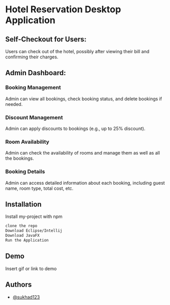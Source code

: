 # Hotel Reservation Desktop Application
## Self-Checkout for Users:

Users can check out of the hotel, possibly after viewing their bill and confirming their charges.
## Admin Dashboard:

### Booking Management
 Admin can view all bookings, check booking status, and delete bookings if needed.
### Discount Management
 Admin can apply discounts to bookings (e.g., up to 25% discount).
### Room Availability
Admin can check the availability of rooms and manage them as well as all the bookings.
### Booking Details
 Admin can access detailed information about each booking, including guest name, room type, total cost, etc.

## Installation

Install my-project with npm

```bash
clone the repo
Download Eclipse/Intellij
Download JavaFX 
Run the Application
```

## Demo

Insert gif or link to demo

## Authors

- [@sukhad123](https://www.github.com/sukhad123)
